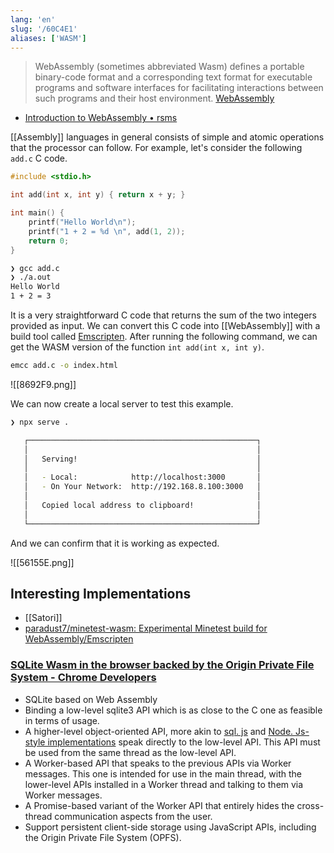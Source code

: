 ```yaml
---
lang: 'en'
slug: '/60C4E1'
aliases: ['WASM']
---
```


> WebAssembly (sometimes abbreviated Wasm) defines a portable binary-code format and a corresponding text format for executable programs and software interfaces for facilitating interactions between such programs and their host environment. [WebAssembly](https://en.wikipedia.org/wiki/WebAssembly)

- [Introduction to WebAssembly • rsms](https://rsms.me/wasm-intro)

[[Assembly]] languages in general consists of simple and atomic operations that the processor can follow.
For example, let's consider the following `add.c` C code.

```c
#include <stdio.h>

int add(int x, int y) { return x + y; }

int main() {
	printf("Hello World\n");
	printf("1 + 2 = %d \n", add(1, 2));
	return 0;
}
```

```bash
❯ gcc add.c
❯ ./a.out
Hello World
1 + 2 = 3
```

It is a very straightforward C code that returns the sum of the two integers provided as input.
We can convert this C code into [[WebAssembly]] with a build tool called [Emscripten](https://emscripten.org/index.html).
After running the following command, we can get the WASM version of the function `int add(int x, int y)`.

```bash
emcc add.c -o index.html
```

![[8692F9.png]]

We can now create a local server to test this example.

```bash
❯ npx serve .

   ┌───────────────────────────────────────────────────┐
   │                                                   │
   │   Serving!                                        │
   │                                                   │
   │   - Local:            http://localhost:3000       │
   │   - On Your Network:  http://192.168.8.100:3000   │
   │                                                   │
   │   Copied local address to clipboard!              │
   │                                                   │
   └───────────────────────────────────────────────────┘

```

And we can confirm that it is working as expected.

![[56155E.png]]

## Interesting Implementations

- [[Satori]]
- [paradust7/minetest-wasm: Experimental Minetest build for WebAssembly/Emscripten](https://github.com/paradust7/minetest-wasm)

### [SQLite Wasm in the browser backed by the Origin Private File System - Chrome Developers](https://developer.chrome.com/blog/sqlite-wasm-in-the-browser-backed-by-the-origin-private-file-system/)

- SQLite based on Web Assembly
- Binding a low-level sqlite3 API which is as close to the C one as feasible in terms of usage.
- A higher-level object-oriented API, more akin to [sql. js](https://github.com/sql-js/sql.js/) and [Node. Js-style implementations](https://www.npmjs.com/package/sqlite3) speak directly to the low-level API. This API must be used from the same thread as the low-level API.
- A Worker-based API that speaks to the previous APIs via Worker messages. This one is intended for use in the main thread, with the lower-level APIs installed in a Worker thread and talking to them via Worker messages.
- A Promise-based variant of the Worker API that entirely hides the cross-thread communication aspects from the user.
- Support persistent client-side storage using JavaScript APIs, including the Origin Private File System (OPFS).
